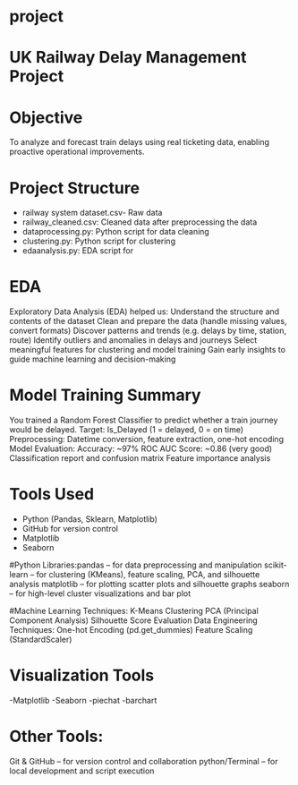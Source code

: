 # project

# UK Railway Delay Management Project

#  Objective
To analyze and forecast train delays using real ticketing data, enabling proactive operational improvements.

# Project Structure
- railway system dataset.csv- Raw data
- railway_cleaned.csv: Cleaned data after preprocessing the data
- dataprocessing.py: Python script for data cleaning
- clustering.py: Python script for clustering
- edaanalysis.py: EDA script for

# EDA 
Exploratory Data Analysis (EDA) helped us:
Understand the structure and contents of the dataset
Clean and prepare the data (handle missing values, convert formats)
Discover patterns and trends (e.g. delays by time, station, route)
Identify outliers and anomalies in delays and journeys
Select meaningful features for clustering and model training
Gain early insights to guide machine learning and decision-making

# Model Training Summary
You trained a Random Forest Classifier to predict whether a train journey would be delayed.
Target: Is_Delayed (1 = delayed, 0 = on time)
Preprocessing: Datetime conversion, feature extraction, one-hot encoding
Model Evaluation:
Accuracy: ~97%
ROC AUC Score: ~0.86 (very good)
Classification report and confusion matrix
Feature importance analysis


# Tools Used
- Python (Pandas, Sklearn, Matplotlib)
- GitHub for version control
- Matplotlib
- Seaborn

#Python Libraries:pandas – for data preprocessing and manipulation
scikit-learn – for clustering (KMeans), feature scaling, PCA, and silhouette analysis
matplotlib – for plotting scatter plots and silhouette graphs
seaborn – for high-level cluster visualizations and bar plot

#Machine Learning Techniques:
K-Means Clustering
PCA (Principal Component Analysis)
Silhouette Score Evaluation
Data Engineering Techniques:
One-hot Encoding (pd.get_dummies)
Feature Scaling (StandardScaler)

# Visualization Tools
-Matplotlib
-Seaborn
-piechat
-barchart

# Other Tools:
Git & GitHub – for version control and collaboration
python/Terminal – for local development and script execution
